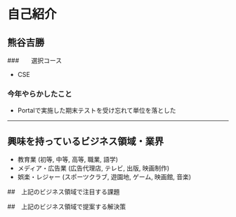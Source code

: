 # 自己紹介

## 熊谷吉勝

###　　選択コース

- CSE

### 今年やらかしたこと

- Portalで実施した期末テストを受け忘れて単位を落とした

* * *

## 興味を持っているビジネス領域・業界

- 教育業 (初等, 中等, 高等, 職業, 語学)
- メディア・広告業 (広告代理店, テレビ, 出版, 映画制作)
- 娯楽・レジャー (スポーツクラブ, 遊園地, ゲーム, 映画館, 音楽)

##　上記のビジネス領域で注目する課題

##　上記のビジネス領域で提案する解決策